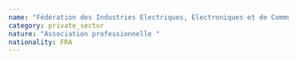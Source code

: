 ```yaml
---
name: "Fédération des Industries Electriques, Electroniques et de Communication (FIEEC) "
category: private_sector
nature: "Association professionnelle "
nationality: FRA
---
```

    